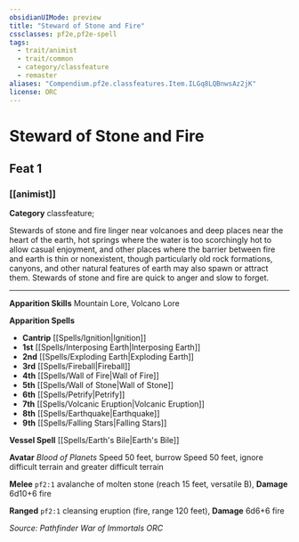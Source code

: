 ```yaml
---
obsidianUIMode: preview
title: "Steward of Stone and Fire"
cssclasses: pf2e,pf2e-spell
tags:
  - trait/animist
  - trait/common
  - category/classfeature
  - remaster
aliases: "Compendium.pf2e.classfeatures.Item.ILGq8LQBnwsAz2jK"
license: ORC
---
```

# Steward of Stone and Fire
## Feat 1
### [[animist]]

**Category** classfeature; 




Stewards of stone and fire linger near volcanoes and deep places near the heart of the earth, hot springs where the water is too scorchingly hot to allow casual enjoyment, and other places where the barrier between fire and earth is thin or nonexistent, though particularly old rock formations, canyons, and other natural features of earth may also spawn or attract them. Stewards of stone and fire are quick to anger and slow to forget.

* * *

**Apparition Skills** Mountain Lore, Volcano Lore

**Apparition Spells**

*   **Cantrip** [[Spells/Ignition|Ignition]]
*   **1st** [[Spells/Interposing Earth|Interposing Earth]]
*   **2nd** [[Spells/Exploding Earth|Exploding Earth]]
*   **3rd** [[Spells/Fireball|Fireball]]
*   **4th** [[Spells/Wall of Fire|Wall of Fire]]
*   **5th** [[Spells/Wall of Stone|Wall of Stone]]
*   **6th** [[Spells/Petrify|Petrify]]
*   **7th** [[Spells/Volcanic Eruption|Volcanic Eruption]]
*   **8th** [[Spells/Earthquake|Earthquake]]
*   **9th** [[Spells/Falling Stars|Falling Stars]]

**Vessel Spell** [[Spells/Earth's Bile|Earth's Bile]]

**Avatar** _Blood of Planets_ Speed 50 feet, burrow Speed 50 feet, ignore difficult terrain and greater difficult terrain

**Melee** `pf2:1` avalanche of molten stone (reach 15 feet, versatile B), **Damage** 6d10+6 fire

**Ranged** `pf2:1` cleansing eruption (fire, range 120 feet), **Damage** 6d6+6 fire

*Source: Pathfinder War of Immortals*
*ORC*
